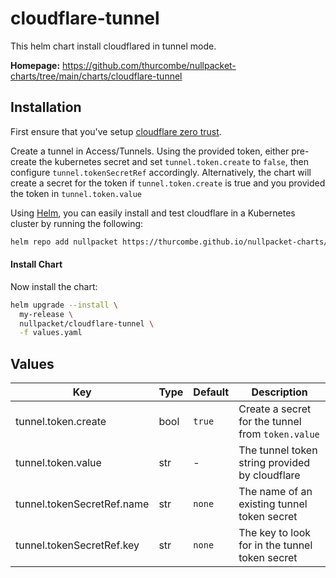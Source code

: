# cloudflare-tunnel

This helm chart install cloudflared in tunnel mode. 

**Homepage:** https://github.com/thurcombe/nullpacket-charts/tree/main/charts/cloudflare-tunnel

## Installation

First ensure that you've setup [cloudflare zero trust](https://one.dash.cloudflare.com/). 

Create a tunnel in Access/Tunnels. Using the provided token, either pre-create the kubernetes secret
and set `tunnel.token.create` to `false`, then configure `tunnel.tokenSecretRef` accordingly. 
Alternatively, the chart will create a secret for the token if `tunnel.token.create` is true and 
you provided the token in `tunnel.token.value`

Using [Helm](https://helm.sh), you can easily install and test cloudflare in a Kubernetes cluster by running the following:

```bash
helm repo add nullpacket https://thurcombe.github.io/nullpacket-charts/
```

#### Install Chart

Now install the chart:
```bash
helm upgrade --install \
  my-release \
  nullpacket/cloudflare-tunnel \
  -f values.yaml
```

## Values

| Key | Type | Default | Description |
|-----|------|---------|-------------|
|tunnel.token.create|bool|`true`|Create a secret for the tunnel from `token.value`|
|tunnel.token.value|str|-|The tunnel token string provided by cloudflare|
|tunnel.tokenSecretRef.name|str|`none`|The name of an existing tunnel token secret|
|tunnel.tokenSecretRef.key|str|`none`|The key to look for in the tunnel token secret|